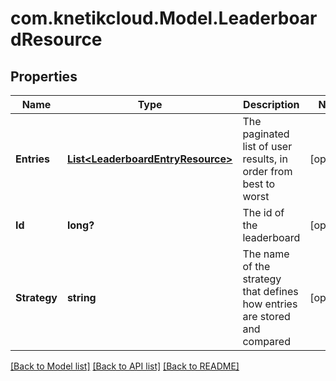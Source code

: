 # com.knetikcloud.Model.LeaderboardResource
## Properties

Name | Type | Description | Notes
------------ | ------------- | ------------- | -------------
**Entries** | [**List&lt;LeaderboardEntryResource&gt;**](LeaderboardEntryResource.md) | The paginated list of user results, in order from best to worst | [optional] 
**Id** | **long?** | The id of the leaderboard | [optional] 
**Strategy** | **string** | The name of the strategy that defines how entries are stored and compared | [optional] 

[[Back to Model list]](../README.md#documentation-for-models) [[Back to API list]](../README.md#documentation-for-api-endpoints) [[Back to README]](../README.md)

